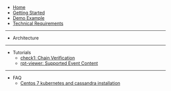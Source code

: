 - [Home](https://github.com/th2-net/th2-documentation/wiki)
- [Getting Started](https://github.com/th2-net/th2-documentation/wiki/Getting-Started)
- [Demo Example](https://github.com/th2-net/th2-documentation/wiki/Demo-Example)
- [Technical Requirements]()
---
- Architecture
---
- Tutorials
  - [check1: Chain Verification](https://github.com/th2-net/th2-documentation/wiki/Check-and-Chain-Verification)
  - [rpt-viewer: Supported Event Content](https://github.com/th2-net/th2-documentation/wiki/rpt-viewer:-supported-event-content)
---
- FAQ
  - [Centos 7 kubernetes and cassandra installation](https://github.com/th2-net/th2-documentation/wiki/Centos-7-kubernetes-and-cassandra-installation-guide)
  
